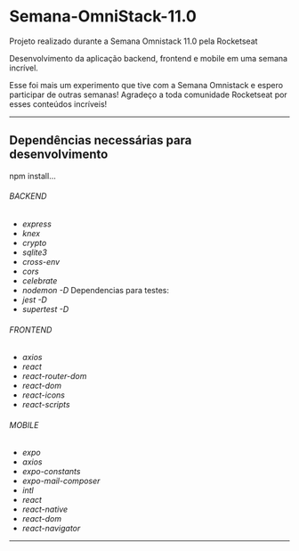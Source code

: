 # Semana-OmniStack-11.0
Projeto realizado durante a Semana Omnistack 11.0 pela Rocketseat

Desenvolvimento da aplicação backend, frontend e mobile em uma semana incrível.

Esse foi mais um experimento que tive com a Semana Omnistack e espero participar de outras semanas!
Agradeço a toda comunidade Rocketseat por esses conteúdos incríveis!

-----------------------------------------------------

## Dependências necessárias para desenvolvimento

npm install...

###### BACKEND
*
    *express*
*
    *knex*
*
    *crypto*
*
    *sqlite3*
*
    *cross-env*
*
    *cors*
*
    *celebrate*
*
    *nodemon -D*
Dependencias para testes:
*
    *jest -D*
*
    *supertest -D*
###### FRONTEND
*
    *axios*
*
    *react*
*
    *react-router-dom*
*
    *react-dom*
*
    *react-icons*
*
    *react-scripts*
###### MOBILE
*
    *expo*
*
    *axios*
*
    *expo-constants*
*
    *expo-mail-composer*
*
    *intl*
*
    *react*
*
    *react-native*
*
    *react-dom*
*
    *react-navigator*

------------------------------------------------------

